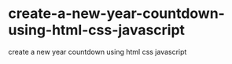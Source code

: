 # create-a-new-year-countdown-using-html-css-javascript
create a new year countdown using html css javascript

